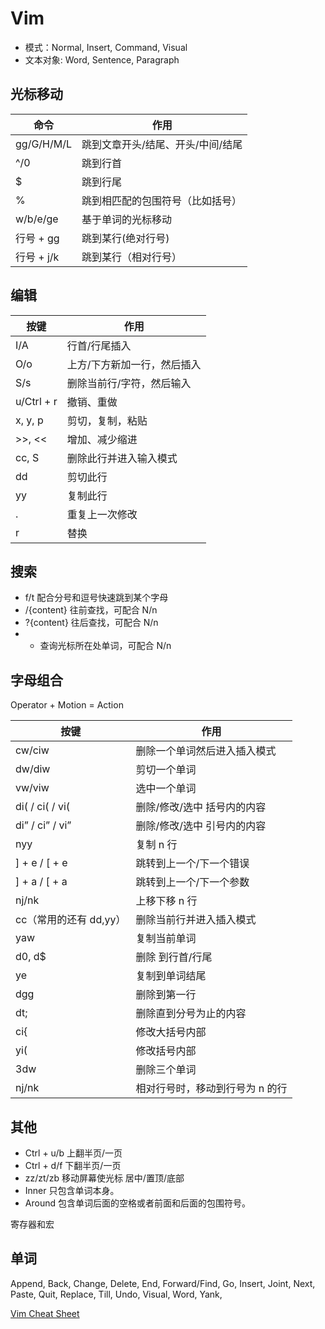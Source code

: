 # Vim

- 模式：Normal, Insert, Command, Visual
- 文本对象: Word, Sentence, Paragraph

## 光标移动

| 命令       | 作用                              |
| ---------- | --------------------------------- |
| gg/G/H/M/L | 跳到文章开头/结尾、开头/中间/结尾 |
| ^/0        | 跳到行首                          |
| $          | 跳到行尾                          |
| %          | 跳到相匹配的包围符号（比如括号）  |
| w/b/e/ge   | 基于单词的光标移动                |
| 行号 + gg  | 跳到某行(绝对行号)                |
| 行号 + j/k | 跳到某行（相对行号）              |

## 编辑

| 按键       | 作用                        |
| ---------- | --------------------------- |
| I/A        | 行首/行尾插入               |
| O/o        | 上方/下方新加一行，然后插入 |
| S/s        | 删除当前行/字符，然后输入   |
| u/Ctrl + r | 撤销、重做                  |
| x, y, p    | 剪切，复制，粘贴            |
| >>, <<     | 增加、减少缩进              |
| cc, S      | 删除此行并进入输入模式      |
| dd         | 剪切此行                    |
| yy         | 复制此行                    |
| .          | 重复上一次修改              |
| r          | 替换                        |

## 搜索

- f/t 配合分号和逗号快速跳到某个字母
- /{content} 往前查找，可配合 N/n
- ?{content} 往后查找，可配合 N/n
- - 查询光标所在处单词，可配合 N/n

## 字母组合

Operator + Motion = Action

| 按键                   | 作用                            |
| ---------------------- | ------------------------------- |
| cw/ciw                 | 删除一个单词然后进入插入模式    |
| dw/diw                 | 剪切一个单词                    |
| vw/viw                 | 选中一个单词                    |
| di( / ci( / vi(        | 删除/修改/选中 括号内的内容     |
| di” / ci” / vi”        | 删除/修改/选中 引号内的内容     |
| nyy                    | 复制 n 行                       |
| ] + e / [ + e          | 跳转到上一个/下一个错误         |
| ] + a / [ + a          | 跳转到上一个/下一个参数         |
| nj/nk                  | 上移下移 n 行                   |
| cc（常用的还有 dd,yy） | 删除当前行并进入插入模式        |
| yaw                    | 复制当前单词                    |
| d0, d$                 | 删除 到行首/行尾                |
| ye                     | 复制到单词结尾                  |
| dgg                    | 删除到第一行                    |
| dt;                    | 删除直到分号为止的内容          |
| ci{                    | 修改大括号内部                  |
| yi(                    | 修改括号内部                    |
| 3dw                    | 删除三个单词                    |
| nj/nk                  | 相对行号时，移动到行号为 n 的行 |

## 其他

- Ctrl + u/b 上翻半页/一页
- Ctrl + d/f 下翻半页/一页
- zz/zt/zb 移动屏幕使光标 居中/置顶/底部
- Inner 只包含单词本身。
- Around 包含单词后面的空格或者前面和后面的包围符号。

寄存器和宏

## 单词

Append, Back, Change, Delete, End, Forward/Find, Go, Insert, Joint, Next, Paste, Quit, Replace, Till, Undo, Visual, Word, Yank,

[Vim Cheat Sheet](https://vim.rtorr.com/lang/zh_cn)
